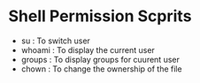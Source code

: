 # Shell Permission Scprits
- su : To switch user
 - whoami : To display the current user
- groups : To display groups for cuurent user
- chown : To change the ownership of the file
